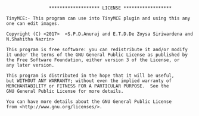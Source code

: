 

					******************* LICENSE ******************
					
	TinyMCE:- This program can use into TinyMCE plugin and using this any one can edit images.
	
    Copyright (C) <2017>  <S.P.D.Anuraj and E.T.D.De Zoysa Siriwardena and N.Shahitha Nazrin>

    This program is free software: you can redistribute it and/or modify
    it under the terms of the GNU General Public License as published by
    the Free Software Foundation, either version 3 of the License, or
    any later version.

    This program is distributed in the hope that it will be useful,
    but WITHOUT ANY WARRANTY; without even the implied warranty of
    MERCHANTABILITY or FITNESS FOR A PARTICULAR PURPOSE.  See the
    GNU General Public License for more details.

    You can have more details about the GNU General Public License 
	from <http://www.gnu.org/licenses/>.